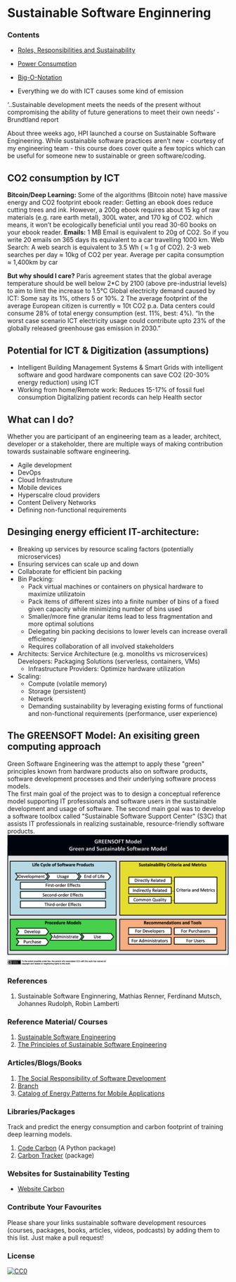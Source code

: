 # Sustainable Software Enginnering

### Contents
- [Roles, Responsibilities and Sustainability](roles-and-sustainability.md)
- [Power Consumption](power-consumption.md)
- [Big-O-Notation](big-o-notation.md)

- Everything we do with ICT causes some kind of emission

‘..Sustainable development meets the needs of the present without compromising the ability of future generations to meet their own needs’ - Brundtland report 

About three weeks ago, HPI launched a course on Sustainable Software Engineering. While sustainable software practices aren’t new - courtesy of my engineering team - this course does cover quite a few topics which can be useful for someone new to sustainable or green software/coding. 

## CO2 consumption by ICT 
__Bitcoin/Deep Learning:__ Some of the algorithms (Bitcoin note) have massive energy and CO2 footprint
ebook reader: Getting an ebook does reduce cutting trees and ink. However, a 200g ebook requires about 15 kg of raw materials (e.g. rare earth metal), 300L water, and 170 kg of CO2. which means, it won’t be ecologically beneficial until you read 30-60 books on your ebook reader. 
__Emails:__ 1 MB Email is equivalent to 20g of CO2. So if you write 20 emails on 365 days its equivalent to a car travelling 1000 km. 
Web Search: A web search is equivalent to 3.5 Wh ( ≈ 1 g of CO2). 2-3 web searches per day ≈ 10kg of CO2 per year. 
Average per capita consumption ≈ 1,400km by car

__But why should I care?__
Paris agreement states that the global average temperature should be well below 2*C by 2100 (above pre-industrial levels) to aim to limit the increase to 1.5°C
Global electricity demand caused by ICT: Some say its 1%, others 5 or 10%. 2
The average footprint of the average European citizen is currently  ≈ 10t CO2 p.a.
Data centers could consume 28% of total energy consumption (est. 11%, best: 4%). “In the worst case scenario ICT electricity usage could contribute upto 23% of the globally released greenhouse gas emission in 2030.”

## Potential for ICT & Digitization (assumptions)
- Intelligent Building Management Systems & Smart Grids with intelligent software and good hardware components can save CO2 (20-30% energy reduction) using ICT  
- Working from home/Remote work: Reduces 15-17% of fossil fuel consumption
Digitalizing patient records can help Health sector 

## What can I do? 
Whether you are participant of an engineering team as a leader, architect, developer or a stakeholder, there are multiple ways of making contribution towards sustainable software engineering.
- Agile development 
- DevOps
- Cloud Infrastruture 
- Mobile devices
- Hyperscalre cloud providers
- Content Delivery Networks
- Defining non-functional requirements


## Desinging energy efficient IT-architecture: 
- Breaking up services by resource scaling factors (potentially microservices)
- Ensuring services can scale up and down
- Collaborate for efficient bin packing
- Bin Packing:
    - Pack virtual machines or containers on physical hardware to maximize utilizatoin
    - Pack items of different sizes into a finite number of bins of a fixed given capacity while minimizing number of bins used
    - Smaller/more fine granular items lead to less fragmentation and more optimal solutions
    - Delegating bin packing decisions to lower levels can increase overall efficiency
    - Requires collaboration of all involved stakeholders
- Architects: Service Architecture (e.g. monoliths vs microservices)
Developers: Packaging Solutions (serverless, containers, VMs)
    - Infrastructure Providers: Optimize hardware utilization
- Scaling: 
    - Compute (volatile memory)
    - Storage (persistent)
    - Network
    - Demanding sustainability by leveraging existing forms of functional and non-functional requirements (performance, user experience)


## The GREENSOFT Model: An exisiting green computing approach 

Green Software Engineering was the attempt to apply these "green" principles known from hardware products also on software products, software development processes and their underlying software process models.  
The first main goal of the project was to to design a conceptual reference model supporting IT professionals and software users in the sustainable development and usage of software. 
The second main goal was to develop a software toolbox called "Sustainable Software Support Center" (S3C) that assists IT professionals in realizing sustainable, resource-friendly software products.
![](images/greensoftmodel.png)

### References
1. Sustainable Software Enginnering, Mathias Renner, Ferdinand Mutsch, Johannes Rudolph, Robin Lamberti 


### Reference Material/ Courses
1. [Sustainable Software Engineering](https://open.hpi.de/courses/sustainablesoftware2022?locale=en) 
2. [The Principles of Sustainable Software Engineering](https://docs.microsoft.com/en-us/learn/modules/sustainable-software-engineering-overview/?ocid=AID3038246&WT.mc_id=green-9537-cxa)


### Articles/Blogs/Books
1. [The Social Responsibility of Software Development](https://ieeexplore.ieee.org/stamp/stamp.jsp?tp=&arnumber=7888390)
2. [Branch](https://branch.climateaction.tech/issues/)
3. [Catalog of Energy Patterns for Mobile Applications](https://arxiv.org/pdf/1901.03302.pdf)

### Libraries/Packages
Track and predict the energy consumption and carbon footprint of training deep learning models.    
1. [Code Carbon](https://codecarbon.io) (A Python package)    
2. [Carbon Tracker](https://github.com/lfwa/carbontracker) (package)   

### Websites for Sustainability Testing
- [Website Carbon](https://www.websitecarbon.com) 





### Contribute Your Favourites

Please share your links sustainable software development resources (courses, packages, books, articles, videos, podcasts) by adding them to this list. Just make a pull request!


### License

[![CC0](http://mirrors.creativecommons.org/presskit/buttons/88x31/svg/cc-zero.svg)](https://creativecommons.org/publicdomain/zero/1.0/)